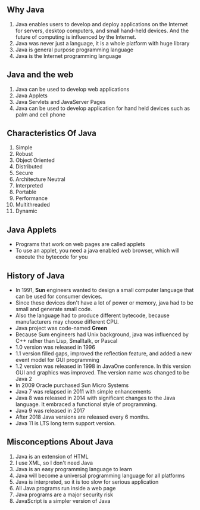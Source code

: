 ## Why Java
1. Java enables users to develop and deploy applications on the Internet for servers, desktop computers, and small hand-held devices. And the future of computing is influenced by the Internet.
2. Java was never just a language, it is a whole platform with huge library
3. Java is general purpose programming language
4. Java is the Internet programming language

## Java and the web
1. Java can be used to develop web applications
2. Java Applets
3. Java Servlets and JavaServer Pages
4. Java can be used to develop application for hand held devices such as palm and cell phone

## Characteristics Of Java 
1. Simple
2. Robust
3. Object Oriented
4. Distributed
5. Secure
6. Architecture Neutral
7. Interpreted
8. Portable
9. Performance
10. Multithreaded
11. Dynamic

## Java Applets
- Programs that work on web pages are called applets
- To use an applet, you need a java enabled web browser, which will execute the bytecode for you

## History of Java
- In 1991, **Sun** engineers wanted to design a small computer language that can be used for consumer devices.
- Since these devices don't have a lot of power or memory, java had to be small and generate small code.
- Also the language had to produce different bytecode, because manufacturers may choose different CPU.
- Java project was code-named **Green**
- Because Sum engineers had Unix background, java was influenced by C++ rather than Lisp, Smalltalk, or Pascal
- 1.0 version was released in 1996
- 1.1 version filled gaps, improved the reflection feature, and added a new event model for GUI programming
- 1.2 version was released in 1998 in JavaOne conference. In this version GUI and graphics was improved. The version name was changed to be Java 2
- In 2009 Oracle purchased Sun Micro Systems
- Java 7 was relapsed in 2011 with simple enhancements
- Java 8 was released in 2014 with significant changes to the Java language. It embraced a functional style of programming.
- Java 9 was released in 2017
- After 2018 Java versions are released every 6 months.
- Java 11 is LTS long term support version.

## Misconceptions About Java
1. Java is an extension of HTML
2. I use XML, so I don't need Java
3. Java is an easy programming language to learn
4. Java will become a universal programming language for all platforms
5. Java is interpreted, so it is too slow for serious application
6. All Java programs run inside a web page
7. Java programs are a major security risk
8. JavaScript is a simpler version of Java